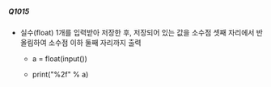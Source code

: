 ##### Q1015
* 실수(float) 1개를 입력받아 저장한 후, 저장되어 있는 값을 소수점 셋째 자리에서 반올림하여 소수점 이하 둘째 자리까지 출력
  * a = float(input())

  * print("%2f" % a)
